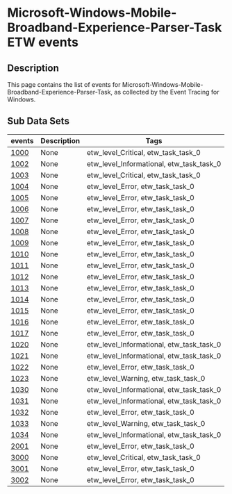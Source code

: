 # Microsoft-Windows-Mobile-Broadband-Experience-Parser-Task ETW events

## Description
This page contains the list of events for Microsoft-Windows-Mobile-Broadband-Experience-Parser-Task, as collected by the Event Tracing for Windows.

## Sub Data Sets
|events|Description|Tags|
|---|---|---|
|[1000](events/event-1000.md)|None|etw_level_Critical, etw_task_task_0|
|[1002](events/event-1002.md)|None|etw_level_Informational, etw_task_task_0|
|[1003](events/event-1003.md)|None|etw_level_Critical, etw_task_task_0|
|[1004](events/event-1004.md)|None|etw_level_Error, etw_task_task_0|
|[1005](events/event-1005.md)|None|etw_level_Error, etw_task_task_0|
|[1006](events/event-1006.md)|None|etw_level_Error, etw_task_task_0|
|[1007](events/event-1007.md)|None|etw_level_Error, etw_task_task_0|
|[1008](events/event-1008.md)|None|etw_level_Error, etw_task_task_0|
|[1009](events/event-1009.md)|None|etw_level_Error, etw_task_task_0|
|[1010](events/event-1010.md)|None|etw_level_Error, etw_task_task_0|
|[1011](events/event-1011.md)|None|etw_level_Error, etw_task_task_0|
|[1012](events/event-1012.md)|None|etw_level_Error, etw_task_task_0|
|[1013](events/event-1013.md)|None|etw_level_Error, etw_task_task_0|
|[1014](events/event-1014.md)|None|etw_level_Error, etw_task_task_0|
|[1015](events/event-1015.md)|None|etw_level_Error, etw_task_task_0|
|[1016](events/event-1016.md)|None|etw_level_Error, etw_task_task_0|
|[1017](events/event-1017.md)|None|etw_level_Error, etw_task_task_0|
|[1020](events/event-1020.md)|None|etw_level_Informational, etw_task_task_0|
|[1021](events/event-1021.md)|None|etw_level_Informational, etw_task_task_0|
|[1022](events/event-1022.md)|None|etw_level_Error, etw_task_task_0|
|[1023](events/event-1023.md)|None|etw_level_Warning, etw_task_task_0|
|[1030](events/event-1030.md)|None|etw_level_Informational, etw_task_task_0|
|[1031](events/event-1031.md)|None|etw_level_Informational, etw_task_task_0|
|[1032](events/event-1032.md)|None|etw_level_Error, etw_task_task_0|
|[1033](events/event-1033.md)|None|etw_level_Warning, etw_task_task_0|
|[1034](events/event-1034.md)|None|etw_level_Informational, etw_task_task_0|
|[2001](events/event-2001.md)|None|etw_level_Error, etw_task_task_0|
|[3000](events/event-3000.md)|None|etw_level_Critical, etw_task_task_0|
|[3001](events/event-3001.md)|None|etw_level_Error, etw_task_task_0|
|[3002](events/event-3002.md)|None|etw_level_Error, etw_task_task_0|

